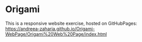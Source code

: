 # Origami

This is a responsive website exercise, hosted on GitHubPages: https://andreea-zaharia.github.io/Origami-WebPage/Origami%20Web%20Page/index.html
